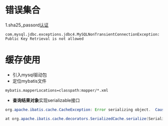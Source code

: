 # 错误集合

1.sha25_passord[认证](https://blog.csdn.net/u013360850/article/details/80373604)

```properties
com.mysql.jdbc.exceptions.jdbc4.MySQLNonTransientConnectionException: Public Key Retrieval is not allowed
```

# 缓存使用 

- 引入mysql驱动包
- 定位mybatis文件

```properties
mybatis.mapperLocations=classpath:mapper/*.xml
```

- **查询结果对象**实现serializable接口

```java
org.apache.ibatis.cache.CacheException: Error serializing object.  Cause: java.io.NotSerializableException: com.example.rabbitmq.domain.dos.IndexTest

at org.apache.ibatis.cache.decorators.SerializedCache.serialize(SerializedCache.java:97)
```

